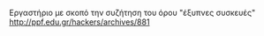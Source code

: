 Εργαστήριο με σκοπό την συζήτηση του όρου "έξυπνες συσκευές"
http://ppf.edu.gr/hackers/archives/881
